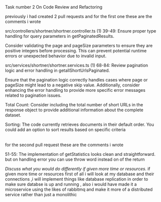 Task number 2
On Code Review and Refactoring


 previously i had created 2  pull requests and for the first one   these are the comments  i wrote


 src/controllers/shortner/shortner.controller.ts (1)
39-49: Ensure proper type handling for query parameters in getPaginatedResults.

Consider validating the page and pageSize parameters to ensure they are positive integers before processing. This can prevent potential runtime errors or unexpected behavior due to invalid input.

src/services/shortner/shortner.services.ts (1)
68-84: Review pagination logic and error handling in getallShortUrlsPaginated.

Ensure that the pagination logic correctly handles cases where page or pageSize might lead to a negative skip value. Additionally, consider enhancing the error handling to provide more specific error messages related to pagination issues.



Total Count: Consider including the total number of short URLs in the response object to provide additional information about the complete dataset.



Sorting: The code currently retrieves documents in their default order. You could add an option to sort results based on specific criteria

######


 for the  second pull request these  are the comments  i wrote


 51-55: The implementation of getStatistics looks clean and straightforward. but on handling error you can use throw word instead on of the return


*Discuss what you would do differently if given more time or resources*.
if given more time or resources first of all i will look at my database and their connections ,i will implement things like database replication in order to make sure databse is up and running ,
also i would have made it a microservice using the likes of rabbitmq and make it more of a distributed service  rather than just a monolithic









